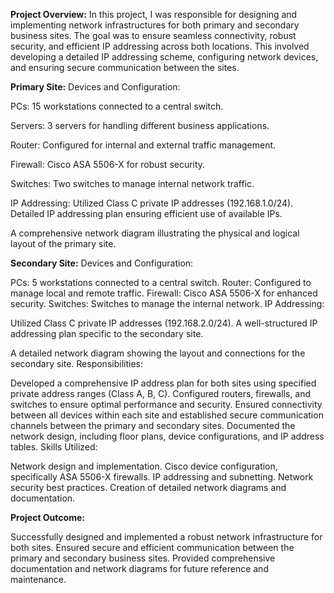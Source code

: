 **Project Overview:**
In this project, I was responsible for designing and implementing network infrastructures for both primary and secondary business sites. The goal was to ensure seamless connectivity, robust security, and efficient IP addressing across both locations. This involved developing a detailed IP addressing scheme, configuring network devices, and ensuring secure communication between the sites.

**Primary Site:**
Devices and Configuration:

PCs: 15 workstations connected to a central switch.

Servers: 3 servers for handling different business applications.

Router: Configured for internal and external traffic management.

Firewall: Cisco ASA 5506-X for robust security.

Switches: Two switches to manage internal network traffic.

IP Addressing:
Utilized Class C private IP addresses (192.168.1.0/24).
Detailed IP addressing plan ensuring efficient use of available IPs.

A comprehensive network diagram illustrating the physical and logical layout of the primary site.

**Secondary Site:**
Devices and Configuration:

PCs: 5 workstations connected to a central switch.
Router: Configured to manage local and remote traffic.
Firewall: Cisco ASA 5506-X for enhanced security.
Switches: Switches to manage the internal network.
IP Addressing:

Utilized Class C private IP addresses (192.168.2.0/24).
A well-structured IP addressing plan specific to the secondary site.


A detailed network diagram showing the layout and connections for the secondary site.
Responsibilities:

Developed a comprehensive IP address plan for both sites using specified private address ranges (Class A, B, C).
Configured routers, firewalls, and switches to ensure optimal performance and security.
Ensured connectivity between all devices within each site and established secure communication channels between the primary and secondary sites.
Documented the network design, including floor plans, device configurations, and IP address tables.
Skills Utilized:

Network design and implementation.
Cisco device configuration, specifically ASA 5506-X firewalls.
IP addressing and subnetting.
Network security best practices.
Creation of detailed network diagrams and documentation.

**Project Outcome:**

Successfully designed and implemented a robust network infrastructure for both sites.
Ensured secure and efficient communication between the primary and secondary business sites.
Provided comprehensive documentation and network diagrams for future reference and maintenance.
